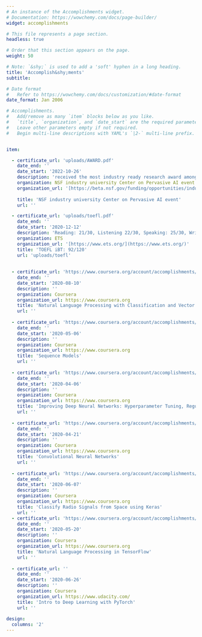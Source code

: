 ```yaml
---
# An instance of the Accomplishments widget.
# Documentation: https://wowchemy.com/docs/page-builder/
widget: accomplishments

# This file represents a page section.
headless: true

# Order that this section appears on the page.
weight: 50

# Note: `&shy;` is used to add a 'soft' hyphen in a long heading.
title: 'Accomplish&shy;ments'
subtitle:

# Date format
#   Refer to https://wowchemy.com/docs/customization/#date-format
date_format: Jan 2006

# Accomplishments.
#   Add/remove as many `item` blocks below as you like.
#   `title`, `organization`, and `date_start` are the required parameters.
#   Leave other parameters empty if not required.
#   Begin multi-line descriptions with YAML's `|2-` multi-line prefix.


item:

  - certificate_url: 'uploads/AWARD.pdf'
    date_end: ''
    date_start: '2022-10-26'
    description: 'received the most industry ready research award among a lot of great projects presented by CU Boulder university, Oregon State university     and Oakland University'
    organization: NSF industry university Center on Pervasive AI event
    organization_url: '[https://beta.nsf.gov/funding/opportunities/industry-university-cooperative-research-centers-0](https://www.nsf.gov/)'
    
    title: 'NSF industry university Center on Pervasive AI event'
    url: ''

  - certificate_url: 'uploads/toefl.pdf'
    date_end: ''
    date_start: '2020-12-12'
    description: 'Reading: 21/30, Listening 22/30, Speaking: 25/30, Writing: 24/30'
    organization: ETS
    organization_url: '[https://www.ets.org/](https://www.ets.org/)'
    title: 'TOEFL iBT: 92/120'
    url: 'uploads/toefl'
    
  
  - certificate_url: 'https://www.coursera.org/account/accomplishments/verify/56BRB2YJNZWU'
    date_end: ''
    date_start: '2020-08-10'
    description: ''
    organization: Coursera
    organization_url: https://www.coursera.org
    title: 'Natural Language Processing with Classification and Vector Spaces'
    url: ''
    
  - certificate_url: 'https://www.coursera.org/account/accomplishments/verify/7WUXGWWJB7XN'
    date_end: ''
    date_start: '2020-05-06'
    description: ''
    organization: Coursera
    organization_url: https://www.coursera.org
    title: 'Sequence Models'
    url: ''
    
  - certificate_url: 'https://www.coursera.org/account/accomplishments/verify/98ZRR42KBBN6'
    date_end: ''
    date_start: '2020-04-06'
    description: ''
    organization: Coursera
    organization_url: https://www.coursera.org
    title: 'Improving Deep Neural Networks: Hyperparameter Tuning, Regularization and Optimization'
    url: ''
    
  - certificate_url: 'https://www.coursera.org/account/accomplishments/verify/7A3ZM9UMWEEQ'
    date_end: ''
    date_start: '2020-04-21'
    description: ''
    organization: Coursera
    organization_url: https://www.coursera.org
    title: 'Convolutional Neural Networks'
    url: ''
    
  - certificate_url: 'https://www.coursera.org/account/accomplishments/verify/8M5K697CPPCM'
    date_end: ''
    date_start: '2020-06-07'
    description: ''
    organization: Coursera
    organization_url: https://www.coursera.org
    title: 'Classify Radio Signals from Space using Keras'
    url: ''
  - certificate_url: 'https://www.coursera.org/account/accomplishments/verify/J79R54DY2L79'
    date_end: ''
    date_start: '2020-05-20'
    description: ''
    organization: Coursera
    organization_url: https://www.coursera.org
    title: 'Natural Language Processing in TensorFlow'
    url: ''
  
  - certificate_url: ''
    date_end: ''
    date_start: '2020-06-26'
    description: ''
    organization: Coursera
    organization_url: https://www.udacity.com/
    title: 'Intro to Deep Learning with PyTorch'
    url: ''
  
design:
  columns: '2'
---
```


